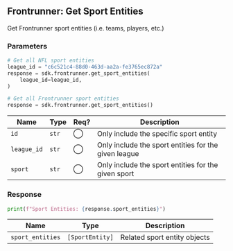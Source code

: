 ## Frontrunner: Get Sport Entities

Get Frontrunner sport entities (i.e. teams, players, etc.) 

### Parameters

```python
# Get all NFL sport entities
league_id = "c6c521c4-88d0-463d-aa2a-fe3765ec872a"
response = sdk.frontrunner.get_sport_entities(
    league_id=league_id,
)

# Get all Frontrunner sport entities
response = sdk.frontrunner.get_sport_entities()
```

| Name | Type | Req? | Description |
| - | - | - | - |
| `id` | `str` | ◯ | Only include the specific sport entity |
| `league_id` | `str` | ◯ | Only include the sport entities for the given league |
| `sport` | `str` | ◯ | Only include the sport entities for the given sport |

### Response

```python
print(f"Sport Entities: {response.sport_entities}")
```

| Name | Type | Description |
| - | - | - |
| `sport_entities` | `[SportEntity]` | Related sport entity objects |
